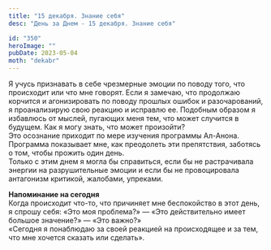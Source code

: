 ```yaml
---
title: "15 декабря. Знание себя"
desc: "День за Днем - 15 декабря. Знание себя"

id: "350"
heroImage: ""
pubDate: 2023-05-04
moth: "dekabr"
---
```


Я учусь признавать в себе чрезмерные эмоции по поводу того, что происходит или
что мне говорят. Если я замечаю, что продолжаю корчится и агонизировать по
поводу прошлых ошибок и разочарований, я проанализирую свою реакцию и исправлю
ее. Подобным образом я избавлюсь от мыслей, пугающих меня тем, что может
случится в будущем. Как я могу знать, что может произойти?  
Это осознание приходит по мере изучения программы Ал-Анона. Программа
показывает мне, как преодолеть эти препятствия, заботясь о том, чтобы прожить
один день.  
Только с этим днем я могла бы справиться, если бы не растрачивала энергии на
разрушительные эмоции и если бы не провоцировала антагонизм критикой,
жалобами, упреками.

**Напоминание на сегодня**  
Когда происходит что-то, что причиняет мне беспокойство в этот день, я спрошу
себя: «Это моя проблема?» — «Это действительно имеет большое значение?» — «Это
важно?»  
«Сегодня я понаблюдаю за своей реакцией на происходящее и за тем, что мне
хочется сказать или сделать».

